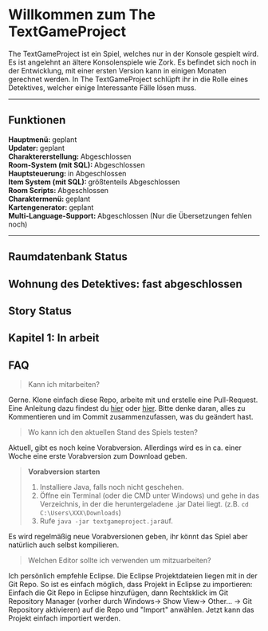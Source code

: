 Willkommen zum The TextGameProject
===================
The TextGameProject ist ein Spiel, welches nur in der Konsole gespielt wird. Es ist angelehnt an ältere Konsolenspiele wie Zork. Es befindet sich noch in der Entwicklung, mit einer ersten Version kann in einigen Monaten gerechnet werden. In The TextGameProject schlüpft ihr in die Rolle eines Detektives, welcher einige Interessante Fälle lösen muss.

----------
Funktionen
-------------
<b>Hauptmenü: </b>geplant<br>
<b>Updater: </b>geplant<br>
<b>Charaktererstellung: </b>Abgeschlossen<br>
<b>Room-System (mit SQL): </b>Abgeschlossen<br>
<b>Hauptsteuerung: </b>in Abgeschlossen<br>
<b>Item System (mit SQL): </b>größtenteils Abgeschlossen<br>
<b>Room Scripts: </b>Abgeschlossen<br>
<b>Charaktermenü: </b>geplant<br>
<b>Kartengenerator: </b>geplant<br>
<b>Multi-Language-Support: </b>Abgeschlossen (Nur die Übersetzungen fehlen noch)<br>

----------
Raumdatenbank Status
-------------
<b>Wohnung des Detektives: </b>fast abgeschlossen<br>
----------
Story Status
-------------
<b>Kapitel 1: </b>In arbeit<br>
----------
FAQ
-------------

> Kann ich mitarbeiten?

Gerne. Klone einfach diese Repo, arbeite mit und erstelle eine Pull-Request. Eine Anleitung dazu findest du [hier](http://oss-watch.ac.uk/resources/pullrequest) oder [hier](https://help.github.com/articles/about-pull-requests/). Bitte denke daran, alles zu Kommentieren und im Commit zusammenzufassen, was du geändert hast.

> Wo kann ich den aktuellen Stand des Spiels testen?

Aktuell, gibt es noch keine Vorabversion. Allerdings wird es in ca. einer Woche eine erste Vorabversion zum Download geben.

>**Vorabversion starten**<br>
> 1. Installiere Java, falls noch nicht geschehen.<br>
> 2. Öffne ein Terminal (oder die CMD unter Windows) und gehe in das Verzeichnis, in der die heruntergeladene .jar Datei liegt. (z.B. `cd C:\Users\XXX\Downloads`)<br>
> 3. Rufe `java -jar textgameproject.jar`auf.<br>

 Es wird regelmäßig neue Vorabversionen geben, ihr könnt das Spiel aber natürlich auch selbst kompilieren.

> Welchen Editor sollte ich verwenden um mitzuarbeiten?

Ich persönlich empfehle Eclipse. Die Eclipse Projektdateien liegen mit in der Git Repo. So ist es einfach möglich, dass Projekt in Eclipse zu importieren: Einfach die Git Repo in Eclipse hinzufügen, dann Rechtsklick im Git Repository Manager (vorher durch Windows-> Show View-> Other... -> Git Repository aktivieren) auf die Repo und "Import" anwählen. Jetzt kann das Projekt einfach importiert werden.

